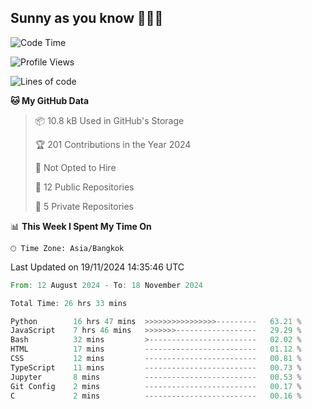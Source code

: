 ## Sunny as you know 🫨🫨👋

<!--START_SECTION:waka-->
![Code Time](http://img.shields.io/badge/Code%20Time-26%20hrs%2044%20mins-blue)

![Profile Views](http://img.shields.io/badge/Profile%20Views-13-blue)

![Lines of code](https://img.shields.io/badge/From%20Hello%20World%20I%27ve%20Written-187.1%20thousand%20lines%20of%20code-blue)

**🐱 My GitHub Data** 

> 📦 10.8 kB Used in GitHub's Storage 
 > 
> 🏆 201 Contributions in the Year 2024
 > 
> 🚫 Not Opted to Hire
 > 
> 📜 12 Public Repositories 
 > 
> 🔑 5 Private Repositories 
 > 
📊 **This Week I Spent My Time On** 

```text
🕑︎ Time Zone: Asia/Bangkok
```


 Last Updated on 19/11/2024 14:35:46 UTC
<!--END_SECTION:waka-->

<!--START_SECTION:code-->

```rust
From: 12 August 2024 - To: 18 November 2024

Total Time: 26 hrs 33 mins

Python        16 hrs 47 mins  >>>>>>>>>>>>>>>>---------   63.21 %
JavaScript    7 hrs 46 mins   >>>>>>>------------------   29.29 %
Bash          32 mins         >------------------------   02.02 %
HTML          17 mins         -------------------------   01.12 %
CSS           12 mins         -------------------------   00.81 %
TypeScript    11 mins         -------------------------   00.73 %
Jupyter       8 mins          -------------------------   00.53 %
Git Config    2 mins          -------------------------   00.17 %
C             2 mins          -------------------------   00.16 %
```

<!--END_SECTION:code-->

